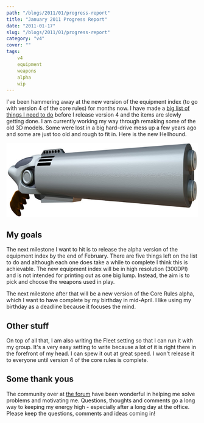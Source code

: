 ```yaml
---
path: "/blogs/2011/01/progress-report"
title: "January 2011 Progress Report"
date: "2011-01-17"
slug: "/blogs/2011/01/progress-report"
category: "v4"
cover: ""
tags:
    v4
    equipment
    weapons
    alpha
    wip
---
```


I've been hammering away at the new version of the equipment index (to go with version 4 of the core rules) for months now. I have made a [big list of things I need to do](http://www.1km1kt.net/forum/viewtopic.php?f=34;t=2283) before I release version 4 and the items are slowly getting done. I am currently working my way through remaking some of the old 3D models. Some were lost in a big hard-drive mess up a few years ago and some are just too old and rough to fit in. Here is the new Hellhound. 

![Sleek, two barreled simplicity, the Hellhound](./images/weapons-hellhound.jpg)

## My goals
The next milestone I want to hit is to release the alpha version of the equipment index by the end of February. There are five things left on the list to do and although each one does take a while to complete I think this is achievable. The new equipment index will be in high resolution (300DPI) and is not intended for printing out as one big lump. Instead, the aim is to pick and choose the weapons used in play.

The next milestone after that will be a new version of the Core Rules alpha, which I want to have complete by my birthday in mid-April. I like using my birthday as a deadline because it focuses the mind.

## Other stuff

On top of all that, I am also writing the Fleet setting so that I can run it with my group. It's a very easy setting to write because a lot of it is right there in the forefront of my head. I can spew it out at great speed. I won't release it to everyone until version 4 of the core rules is complete.

## Some thank yous

The community over at [the forum](http://www.1km1kt.net/forum/viewforum.php?f=34) have been wonderful in helping me solve problems and motivating me. Questions, thoughts and comments go a long way to keeping my energy high - especially after a long day at the office. Please keep the questions, comments and ideas coming in!
